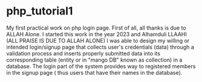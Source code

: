 # php_tutorial1
My first practical work on php login page.
First of all, all thanks is due to ALLAH Alone. I started this work in the year 2023 and Alhamduli LLAAHI (ALL PRAISE IS DUE TO ALLAH ALONE) I was able to design my willing or intended login/signup page that collects user's credentials (data) through a validation process and inserts properly submitted data into its corresponding table (entity or in "mango DB" known as collection) in a database. The login part of the system provides way to registered members in the signup page ( thus users that have their names in the database). 
